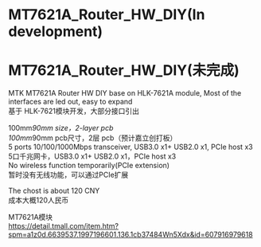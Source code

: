 # MT7621A_Router_HW_DIY(In development)
# MT7621A_Router_HW_DIY(未完成)
MTK MT7621A Router HW DIY base on HLK-7621A module, Most of the interfaces are led out, easy to expand  
基于 HLK-7621模块开发，大部分接口引出

100mm*90mm size，2-layer pcb  
100mm*90mm pcb尺寸，2层 pcb（预计嘉立创打板）  
5 ports 10/100/1000Mbps transceiver, USB3.0 x1+ USB2.0 x1, PCIe host x3  
5口千兆网卡，USB3.0 x1+ USB2.0 x1，PCIe host x3  
No wireless function temporarily(PCIe extension)  
暂时没有无线功能，可以通过PCIe扩展  

The chost is about 120 CNY  
成本大概120人民币  

MT7621A模块  
https://detail.tmall.com/item.htm?spm=a1z0d.6639537.1997196601.136.1cb37484Wn5Xdx&id=607916979618
